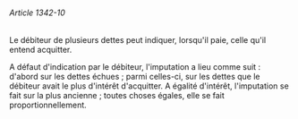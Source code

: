 ###### Article 1342-10

Le débiteur de plusieurs dettes peut indiquer, lorsqu'il paie, celle qu'il entend acquitter.

A défaut d'indication par le débiteur, l'imputation a lieu comme suit : d'abord sur les dettes échues ; parmi celles-ci, sur les dettes que le débiteur avait le plus d'intérêt d'acquitter. A égalité d'intérêt, l'imputation se fait sur la plus ancienne ; toutes choses égales, elle se fait proportionnellement.

